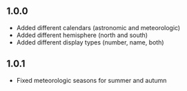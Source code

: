 ## 1.0.0

* Added different calendars (astronomic and meteorologic)
* Added different hemisphere (north and south)
* Added different display types (number, name, both)

## 1.0.1

* Fixed meteorologic seasons for summer and autumn
